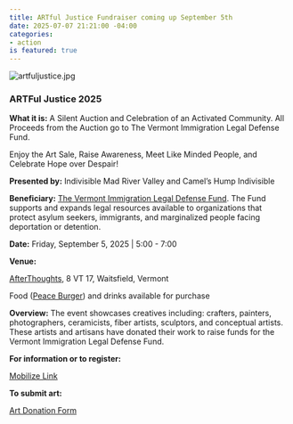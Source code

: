 ```yaml
---
title: ARTful Justice Fundraiser coming up September 5th
date: 2025-07-07 21:21:00 -04:00
categories:
- action
is featured: true
---
```


![artfuljustice.jpg](/uploads/artfuljustice.jpg)

### ARTFul Justice 2025

**What it is:** A Silent Auction and Celebration of an Activated Community.  All Proceeds from the Auction go to The Vermont Immigration Legal Defense Fund.  

Enjoy the Art Sale, Raise Awareness, Meet Like Minded People, and Celebrate Hope over Despair!
 
**Presented by:** Indivisible Mad River Valley and Camel’s Hump Indivisible
 
**Beneficiary:**  [The Vermont Immigration Legal Defense Fund](https://www.vermontlegaldefensefund.com/).  The Fund supports and expands legal resources available to organizations that protect asylum seekers, immigrants, and marginalized people facing deportation or detention.
 
**Date:** Friday, September 5, 2025  |  5:00 - 7:00 

**Venue:** 

[AfterThoughts](https://www.afterthoughtsvt.com/), 8 VT 17, Waitsfield, Vermont

Food ([Peace Burger](https://peaceburgervt.com/)) and drinks available for purchase

**Overview:** The event showcases creatives including: crafters, painters, photographers, ceramicists, fiber artists, sculptors, and conceptual artists. These artists and artisans have donated their work to raise funds for the Vermont Immigration Legal Defense Fund. 
 
**For information or to register:** 

[Mobilize Link](https://www.mobilize.us/indivisiblemadrivervalley/event/810698/)

**To submit art:** 

[Art Donation Form](https://form.jotform.com/251835282978067)





